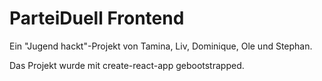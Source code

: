 # ParteiDuell Frontend

Ein "Jugend hackt"-Projekt von Tamina, Liv, Dominique, Ole und Stephan.

Das Projekt wurde mit create-react-app gebootstrapped.
